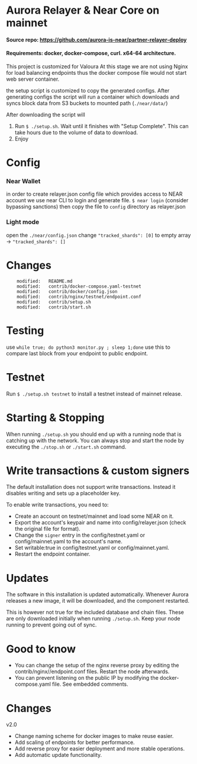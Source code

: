 Aurora Relayer & Near Core on mainnet
=====================================
#### Source repo: https://github.com/aurora-is-near/partner-relayer-deploy

#### Requirements: docker, docker-compose, curl. x64-64 architecture.

This project is customized for Valoura 
At this stage we are not using Nginx for load balancing endpoints thus the docker compose file would not start web server container. 

the setup script is customized to copy the generated configs. After generating configs the script will run a container which downloads and syncs block data from S3 buckets to mounted path (`./near/data/`)

After downloading the script will 

  1. Run `$ ./setup.sh`. Wait until it finishes with "Setup Complete". This can take hours due to the volume of data to download.
  2. Enjoy
  
# Config

### Near Wallet
  in order to create relayer.json config file which provides access to NEAR account we use near CLI to login and generate file.
  `$ near login` (consider bypassing sanctions)
then copy the file to `config` directory as relayer.json

### Light mode
open the `./near/config.json` change `"tracked_shards": [0]` to empty array  -> `"tracked_shards": []`
  
# Changes
```
	modified:   README.md
	modified:   contrib/docker-compose.yaml-testnet
	modified:   contrib/docker/config.json
	modified:   contrib/nginx/testnet/endpoint.conf
	modified:   contrib/setup.sh
	modified:   contrib/start.sh

```
# Testing
use `while true; do python3 monitor.py ; sleep 1;done` use this to compare last block from your endpoint to public endpoint.
 
Testnet
=======

Run `$ ./setup.sh testnet` to install a testnet instead of mainnet release.

Starting & Stopping
===================

When running `./setup.sh` you should end up with a running node that is catching up with the network.
You can always stop and start the node by executing the `./stop.sh` or `./start.sh` command.


Write transactions & custom signers
===================================

The default installation does not support write transactions. Instead it disables writing and sets up a placeholder key.

To enable write transactions, you need to:

  - Create an account on testnet/mainnet and load some NEAR on it.
  - Export the account's keypair and name into config/relayer.json (check the original file for format).
  - Change the `signer` entry in the config/testnet.yaml or config/mainnet.yaml to the account's name.
  - Set writable:true in config/testnet.yaml or config/mainnet.yaml.
  - Restart the endpoint container.

Updates
=======

The software in this installation is updated automatically. Whenever Aurora releases a new image, it will be
downloaded, and the component restarted.

This is however not true for the included database and chain files. These are only downloaded initially when
running `./setup.sh`. Keep your node running to prevent going out of sync.


Good to know
============

  - You can change the setup of the nginx reverse proxy by editing the contrib/nginx/<network>/endpoint.conf files. Restart the node afterwards.
  - You can prevent listening on the public IP by modifying the docker-compose.yaml file. See embedded comments.


Changes
=======

v2.0

  - Change naming scheme for docker images to make reuse easier.
  - Add scaling of endpoints for better performance.
  - Add reverse proxy for easier deployment and more stable operations.
  - Add automatic update functionality.

